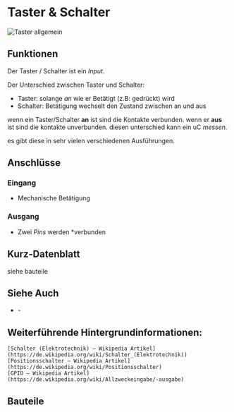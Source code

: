 # Taster & Schalter

![Taster allgemein](https://makeyourschool.de/wp-content/uploads/2018/10/59_taster_knopf-1024x1024.jpg)
<!-- TODO: CONTENT change image to general -->

## Funktionen

Der Taster / Schalter ist ein *Input*.

Der Unterschied zwischen Taster und Schalter:
- Taster: solange *an* wie er Betätigt (z.B: gedrückt) wird
- Schalter: Betätigung wechselt den Zustand zwischen an und aus

wenn ein Taster/Schalter **an** ist sind die Kontakte verbunden.
wenn er **aus** ist sind die kontakte unverbunden.
diesen unterschied kann ein uC *messen*.

es gibt diese in sehr vielen verschiedenen Ausführungen.


## Anschlüsse

### Eingang

- Mechanische Betätigung

### Ausgang

-   Zwei *Pins* werden *verbunden

## Kurz-Datenblatt

siehe bauteile

## Siehe Auch

-   *-*

## Weiterführende Hintergrundinformationen:

    [Schalter (Elektrotechnik) – Wikipedia Artikel](https://de.wikipedia.org/wiki/Schalter_(Elektrotechnik))
    [Positionsschalter – Wikipedia Artikel](https://de.wikipedia.org/wiki/Positionsschalter)
    [GPIO – Wikipedia Artikel](https://de.wikipedia.org/wiki/Allzweckeingabe/-ausgabe)


## Bauteile
<!-- TODO: ARCHITECTURE link sub-pages  -->
<!-- in `bauteile` folder -->